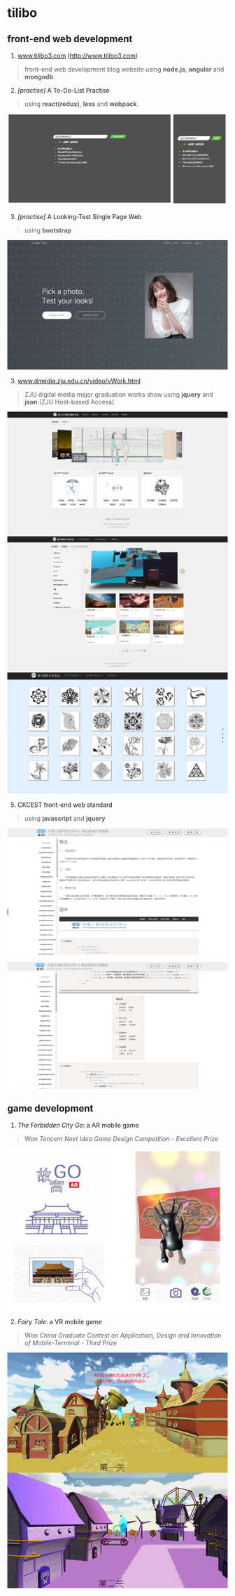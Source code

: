# tilibo
## front-end web development
1. www.tilibo3.com (http://www.tilibo3.com)
> front-end web development blog website using **node.js**, **angular** and **mongodb**.

2. *[practise]* A To-Do-List Practise
> using **react(redux)**, **less** and **webpack**.

![](https://raw.githubusercontent.com/tilibo3/tilibo3/master/addtodo-app/show.jpg)

3. *[practise]* A Looking-Test Single Page Web
> using **bootstrap**

![](https://raw.githubusercontent.com/tilibo3/tilibo3/master/lookingtest-app/show.png)

3. www.dmedia.zju.edu.cn/video/vWork.html
> ZJU digital media major graduation works show using **jquery** and **json**.(ZJU Host-based Access)

![](https://raw.githubusercontent.com/tilibo3/tilibo3/master/dmedia-work1-screenshot.png)
![](https://raw.githubusercontent.com/tilibo3/tilibo3/master/dmedia-work2-screenshot.png)
![](https://raw.githubusercontent.com/tilibo3/tilibo3/master/dmeida-work3-screenshot.png)  

5. CKCEST front-end web standard
> using **javascript** and **jquery**

![](https://raw.githubusercontent.com/tilibo3/tilibo3/master/ckcest-screenshot1.png)  

![](https://raw.githubusercontent.com/tilibo3/tilibo3/master/ckcest-screenshot2.png)  

## game development
1. *The Forbidden City Go*: a AR mobile game
> Won *Tencent Next Idea Game Design Competition - Excellent Prize*  

![](https://raw.githubusercontent.com/tilibo3/tilibo3/master/the-forbidden-city-go-s.png)  

2. *Fairy Tale*: a VR mobile game
> Won *China Graduate Contest on Application, Design and Innovation of Mobile-Terminal - Third Prize*  

![](https://raw.githubusercontent.com/tilibo3/tilibo3/master/fairy-tale-s.png)  
